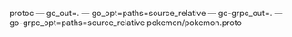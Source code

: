 protoc — go_out=. — go_opt=paths=source_relative — go-grpc_out=. — go-grpc_opt=paths=source_relative pokemon/pokemon.proto
